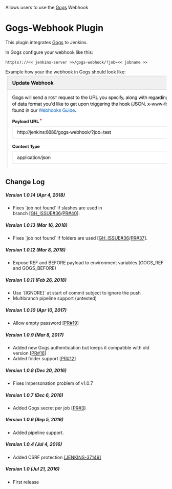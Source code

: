 
Allows users to use the [Gogs](https://gogs.io/) Webhook

# Gogs-Webhook Plugin

This plugin integrates [Gogs](https://gogs.io/) to Jenkins.

In Gogs configure your webhook like this:

``` syntaxhighlighter-pre
http(s)://<< jenkins-server >>/gogs-webhook/?job=<< jobname >>
```

Example how your the webhook in Gogs should look like:  
![](docs/images/gogs-webhook-screenshot.png)

## Change Log

##### Version 1.0.14 (Apr 4, 2018)

-   Fixes \`job not found\` if slashes are used in
    branch \[[GH\_ISSUE\#36](https://github.com/jenkinsci/gogs-webhook-plugin/issues/36)/[PR\#40](https://github.com/jenkinsci/gogs-webhook-plugin/pull/40)\].

##### Version 1.0.13 (Mar 16, 2018)

-   Fixes \`job not found\` if folders are
    used \[[GH\_ISSUE\#36](https://github.com/jenkinsci/gogs-webhook-plugin/issues/36)/[PR\#37](https://github.com/jenkinsci/gogs-webhook-plugin/pull/37)\].

##### Version 1.0.12 (Mar 8, 2018)

-   Expose REF and BEFORE payload to environment variables (GOGS\_REF
    and GOGS\_BEFORE) 

##### Version 1.0.11 (Feb 26, 2018)

-   Use \`\[IGNORE\]\` at start of commit subject to ignore the push
-   Multibranch pipeline support (untested)

##### Version 1.0.10 (Apr 10, 2017)

-   Allow empty
    password \[[PR\#19](https://github.com/jenkinsci/gogs-webhook-plugin/pull/19)\]

##### Version 1.0.9 (Mar 8, 2017)

-   Added new Gogs authentication but keeps it compatible with old
    version \[[PR\#16](https://github.com/jenkinsci/gogs-webhook-plugin/pull/16)\]
-   Added folder
    support \[[PR\#12](https://github.com/jenkinsci/gogs-webhook-plugin/pull/12)\]

##### Version 1.0.8 (Dec 20, 2016)

-   Fixes impersonation problem of v1.0.7

##### Version 1.0.7 (Dec 6, 2016)

-   Added Gogs secret per
    job \[[PR\#3](https://github.com/jenkinsci/gogs-webhook-plugin/pull/3)\]

##### Version 1.0.6 (Sep 5, 2016)

-   Added pipeline support.

##### Version 1.0.4 (Jul 4, 2016)

-   Added CSRF
    protection [\[JENKINS-37149\]](https://issues.jenkins-ci.org/browse/JENKINS-37149)

##### Version 1.0 (Jul 21, 2016)

-   First release
